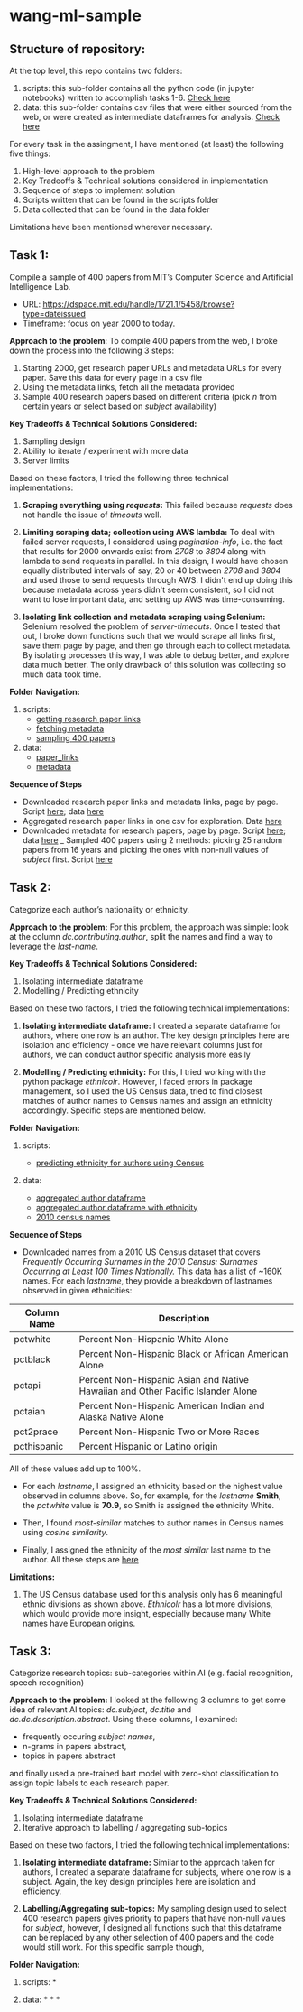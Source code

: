 # wang-ml-sample

## Structure of repository:
At the top level, this repo contains two folders:

1. scripts: this sub-folder contains all the python code (in jupyter notebooks) written to accomplish tasks 1-6. [Check here](scripts) 
2. data: this sub-folder contains csv files that were either sourced from the web, or were created as intermediate dataframes for analysis. [Check here](data)

For every task in the assingment, I have mentioned (at least) the following five things: 
1. High-level approach to the problem 
2. Key Tradeoffs & Technical solutions considered in implementation
3. Sequence of steps to implement solution
4. Scripts written that can be found in the scripts folder 
5. Data collected that can be found in the data folder

Limitations have been mentioned wherever necessary.

## Task 1:
Compile a sample of 400 papers from MIT’s Computer Science and Artificial Intelligence Lab.
* URL: https://dspace.mit.edu/handle/1721.1/5458/browse?type=dateissued
* Timeframe: focus on year 2000 to today.

**Approach to the problem**:
To compile 400 papers from the web, I broke down the process into the following 3 steps:
1. Starting 2000, get research paper URLs and metadata URLs for every paper. Save this data for every page in a csv file
2. Using the metadata links, fetch all the metadata provided
3. Sample 400 research papers based on different criteria (pick _n_ from certain years or select based on _subject_ availability)

**Key Tradeoffs & Technical Solutions Considered:** 
1. Sampling design 
2. Ability to iterate / experiment with more data
3. Server limits

Based on these factors, I tried the following three technical implementations:
1. **Scraping everything using _requests_:** This failed because _requests_ does not handle the issue of _timeouts_ well. 

2. **Limiting scraping data; collection using AWS lambda:** To deal with failed server requests, I considered using _pagination-info_, i.e. the fact that results for 2000 onwards exist from _2708_ to _3804_ along with lambda to send requests in parallel. In this design, I would have chosen equally distributed intervals of say, 20 or 40 between _2708_ and _3804_ and used those to send requests through AWS. I didn't end up doing this because metadata across years didn't seem consistent, so I did not want to lose important data, and setting up AWS was time-consuming.

3. **Isolating link collection and metadata scraping using Selenium:** Selenium resolved the problem of _server-timeouts_. Once I tested that out, I broke down functions such that we would scrape all links first, save them page by page, and then go through each to collect metadata. By isolating processes this way, I was able to debug better, and explore data much better. The only drawback of this solution was collecting so much data took time. 

**Folder Navigation:** 
1. scripts:
    * [getting research paper links](wang-ml-sample/scripts/compiling_paper_links.ipynb)
    * [fetching metadata](wang-ml-sample/scripts/fetch_metadata.ipynb)
    * [sampling 400 papers](wang-ml-sample/scripts/metadata_sampling.ipynb)
2. data:
    * [paper_links](wang-ml-sample/data/paper_links) 
    * [metadata](wang-ml-sample/data/metadata) 

**Sequence of Steps**
- Downloaded research paper links and metadata links, page by page. Script [here](wang-ml-sample/scripts/compiling_paper_links.ipynb); data [here](wang-ml-sample/data/paper_links) 
- Aggregated research paper links in one csv for exploration. Data [here](wang-ml-sample/data/paper_links/all_research_paper_links.csv)
- Downloaded metadata for research papers, page by page. Script [here](wang-ml-sample/scripts/fetch_metadata.ipynb); data [here](wang-ml-sample/data/metadata)
_ Sampled 400 papers using 2 methods: picking 25 random papers from 16 years and picking the ones with non-null values of _subject_ first. Script [here](wang-ml-sample/scripts/metadata_sampling.ipynb)

## Task 2:
Categorize each author’s nationality or ethnicity.

**Approach to the problem:**
For this problem, the approach was simple: look at the column _dc.contributing.author_, split the names and find a way to leverage the _last-name_. 

**Key Tradeoffs & Technical Solutions Considered:** 
1. Isolating intermediate dataframe
2. Modelling / Predicting ethnicity

Based on these two factors, I tried the following technical implementations:
1. **Isolating intermediate dataframe:** I created a separate dataframe for authors, where one row is an author. The key design principles here are isolation and efficiency - once we have relevant columns just for authors, we can conduct author specific analysis more easily

2. **Modelling / Predicting ethnicity:** For this, I tried working with the python package _ethnicolr_. However, I faced errors in package management, so I used the US Census data, tried to find closest matches of author names to Census names and assign an ethnicity accordingly. Specific steps are mentioned below.

**Folder Navigation:** 
1. scripts:
    * [predicting ethnicity for authors using Census](wang-ml-sample/scripts/metadata_analysis_authors.ipynb)

2. data:
    * [aggregated author dataframe](wang-ml-sample/data/authors/authors.csv)
    * [aggregated author dataframe with ethnicity](wang-ml-sample/data/authors/authors_ethnicity.csv)
    * [2010 census names](wang-ml-sample/data/census_names)

**Sequence of Steps**
- Downloaded names from a 2010 US Census dataset that covers _Frequently Occurring Surnames in the 2010 Census: Surnames Occurring at Least 100 Times Nationally._ This data has a list of ~160K names. For each _lastname_, they provide a breakdown of lastnames observed in given ethnicities:

| Column Name | Description                                                                                   |
|-------------|-----------------------------------------------------------------------------------------------|
| pctwhite    | Percent Non-Hispanic White Alone                                                              |
| pctblack    | Percent Non-Hispanic Black or African American Alone                                          |
| pctapi      | Percent Non-Hispanic Asian and Native Hawaiian and Other Pacific Islander Alone               |
| pctaian     | Percent Non-Hispanic American Indian and Alaska Native Alone                                  |
| pct2prace   | Percent Non-Hispanic Two or More Races                                                        |
| pcthispanic | Percent Hispanic or Latino origin                                                             |

All of these values add up to 100%. 
- For each _lastname_, I assigned an ethnicity based on the highest value observed in columns above. So, for example, for the _lastname_ **Smith**, the _pctwhite_ value is **70.9**, so Smith is assigned the ethnicity White. 

- Then, I found _most-similar_ matches to author names in Census names using _cosine similarity_. 
- Finally, I assigned the ethnicity of the _most similar_ last name to the author. All these steps are [here](wang-ml-sample/scripts/metadata_analysis_authors.ipynb)

**Limitations:**
1. The US Census database used for this analysis only has 6 meaningful ethnic divisions as shown above. _Ethnicolr_ has a lot more divisions, which would provide more insight, especially because many White names have European origins. 

## Task 3:
Categorize research topics: sub-categories within AI (e.g. facial recognition, speech recognition)

**Approach to the problem:**
I looked at the following 3 columns to get some idea of relevant AI topics: _dc.subject_, _dc.title_ and _dc.dc.description.abstract_. Using these columns, I examined: 
* frequently occuring _subject names_, 
* n-grams in papers abstract, 
* topics in papers abstract

and finally used a pre-trained bart model with zero-shot classification to assign topic labels to each research paper.

**Key Tradeoffs & Technical Solutions Considered:** 
1. Isolating intermediate dataframe 
2. Iterative approach to labelling / aggregating sub-topics

Based on these two factors, I tried the following technical implementations:
1. **Isolating intermediate dataframe:** Similar to the approach taken for authors, I created a separate dataframe for subjects, where one row is a subject. Again, the key design principles here are isolation and efficiency. 

2. **Labelling/Aggregating sub-topics:** My sampling design used to select 400 research papers gives priority to papers that have non-null values for _subject_, however, I designed all functions such that this dataframe can be replaced by any other selection of 400 papers and the code would still work. For this specific sample though, 

**Folder Navigation:** 
1. scripts:
    * 

2. data:
    * 
    * 
    * 